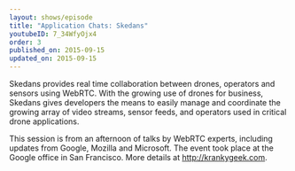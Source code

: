 ```yaml
---
layout: shows/episode
title: "Application Chats: Skedans"
youtubeID: 7_34WfyOjx4
order: 3
published_on: 2015-09-15
updated_on: 2015-09-15
---
```

Skedans provides real time collaboration between drones, operators and sensors using WebRTC. With the growing use of drones for business, Skedans gives developers the means to easily manage and coordinate the growing array of video streams, sensor feeds, and operators used in critical drone applications.

This session is from an afternoon of talks by WebRTC experts, including updates from Google, Mozilla and Microsoft. The event took place at the Google office in San Francisco. More details at http://krankygeek.com.
